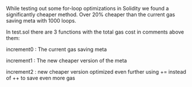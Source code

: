 While testing out some for-loop optimizations in Solidity we found a significantly cheaper method. Over 20% cheaper than the current gas saving meta with 1000 loops.

In test.sol there are 3 functions with the total gas cost in comments above them:

increment0 : The current gas saving meta

increment1 : The new cheaper version of the meta

increment2 : new cheaper version optimized even further using += instead of ++ to save even more gas
